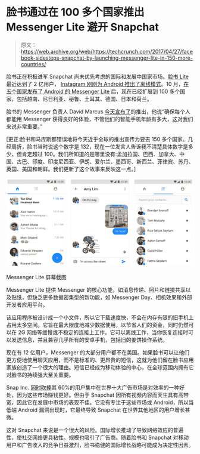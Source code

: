 # 脸书通过在 100 多个国家推出 Messenger Lite 避开 Snapchat

> 原文：<https://web.archive.org/web/https://techcrunch.com/2017/04/27/facebook-sidesteps-snapchat-by-launching-messenger-lite-in-150-more-countries/>

脸书正在积极进军 Snapchat 尚未优先考虑的国际和发展中国家市场。[脸书 Lite](https://web.archive.org/web/20230404150303/https://techcrunch.com/2017/02/08/facebook-lite/) 最近达到了 2 亿用户， [Instagram 刚刚为 Android 推出了离线模式](https://web.archive.org/web/20230404150303/https://techcrunch.com/2017/04/18/instagram-offline/)。10 月，[在五个国家发布了 Android 的 Messenger Lite](https://web.archive.org/web/20230404150303/https://techcrunch.com/2016/10/03/facebook-launches-pared-back-android-chat-app-to-keep-growing-its-messaging-empire/) 后，现在已经扩展到 100 多个国家，包括越南、尼日利亚、秘鲁、土耳其、德国、日本和荷兰。

脸书的 Messenger 负责人 David Marcus [今天宣布了](https://web.archive.org/web/20230404150303/https://www.facebook.com/photo.php?fbid=10158764133665195&set=a.10150310032495195.569659.800665194&type=3&theater)的推出，他说“确保每个人都能用 Messenger 获得良好的体验，不管他们的智能手机年龄有多大，这对我们来说非常重要。”

[更正:脸书和马库斯都错误地将今天近乎全球的推出宣传为要去 150 多个国家。几经周折，脸书当时说这个数字是 132，现在一位发言人告诉我不清楚具体数字是多少，但肯定超过 100。我们所知道的是哪里没有:孟加拉国、巴西、加拿大、中国、古巴、印度、印度尼西亚、伊朗、爱尔兰、墨西哥、新西兰、菲律宾、苏丹、英国、美国和朝鲜。我们更新了这个故事来反映这一点。]

![](img/5d6efadf33502347848b908b4addd76b.png)

Messenger Lite 屏幕截图

Messenger Lite 提供 Messenger 的核心功能，如消息传递、照片和链接共享以及贴纸，但缺乏更多数据密集型的新功能，如 Messenger Day、相机效果和外部开发者应用平台。

该应用程序被设计成一个小文件，所以它下载速度快，不会在内存有限的旧手机上占用太多空间。它旨在最大限度地减少数据使用，以节省人们的资金，同时仍然可以在 2G 网络等缓慢或不稳定的连接上工作。它可以离线工作，当你恢复连接时可以发送信息，并且兼容几乎所有的安卓手机，包括旧的姜饼操作系统。

现在有 12 亿用户，Messenger 的大部分用户都不在美国。如果脸书可以让他们更方便地使用聊天应用，而不是标准的、更昂贵的短信，这就为他们留在脸书应用家族创造了一个很大的理由。短信已经成为移动体验的中心，在全球范围内拥有它对脸书的持续强大至关重要。

Snap Inc. [同时吹捧](https://web.archive.org/web/20230404150303/https://www.sec.gov/Archives/edgar/data/1564408/000119312517029199/d270216ds1.htm)其 60%的用户集中在世界十大广告市场是对效率的一种好处，因为这些市场赚钱更好。但由于 Snapchat 因所有视频内容而天生具有高带宽，因此它在发展中市场的表现不佳。它没有专注于这些市场或 Android，所以当低端 Android 漏洞出现时，它最终导致 Snapchat 在世界其他地区的用户增长甚微。

这对 Snapchat 来说是一个很大的风险。国际增长推动了导致网络效应的普遍性，使社交网络更具粘性。规模也吸引了广告商。随着脸书和 Snapchat 对移动用户和广告收入的竞争日益激烈，脸书稳健的国际增长战略可能成为决定性因素。
